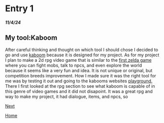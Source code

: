 # Entry 1
##### 11/4/24

## My tool:Kaboom

After careful thinking and thought on which tool I should chose I decided to go and use [kaboom](https://kaboomjs.com/) because it is designed for my project. As for my project I plan to make a 2d rpg video game that is similar to the [first zelda game](https://youtu.be/6g2vk8Gudqs?si=ek4g_W8S7XdAr9ce) where you can fight mobs, talk to npcs, and even explore the world because it seems like a very fun and idea. It is not unique  or original, but competition breeds improvement. How I made sure it was the right tool for me was by testing it out and going to the kabooms websites [playground.](https://kaboomjs.com/play?example=add) There I first looked at the rpg section to see what kaboom is capable of in this genre of video games and it did not disapoint. It was a great rpg and way to make my project, it had dialogue, items, and npcs, so 

[Next](entry02.md)  

[Home](../README.md)
